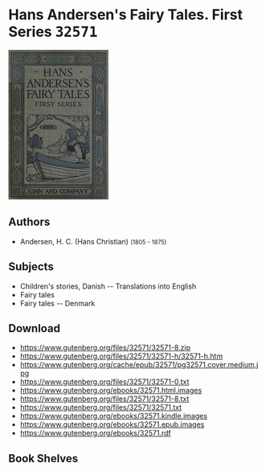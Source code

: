 # Hans Andersen's Fairy Tales. First Series <kbd>32571</kbd>

![](./cover.medium.jpg "")

## Authors


 - Andersen, H. C. (Hans Christian) <small>(1805 - 1875)</small>

## Subjects


 - Children's stories, Danish -- Translations into English
 - Fairy tales
 - Fairy tales -- Denmark

## Download


 - https://www.gutenberg.org/files/32571/32571-8.zip
 - https://www.gutenberg.org/files/32571/32571-h/32571-h.htm
 - https://www.gutenberg.org/cache/epub/32571/pg32571.cover.medium.jpg
 - https://www.gutenberg.org/files/32571/32571-0.txt
 - https://www.gutenberg.org/ebooks/32571.html.images
 - https://www.gutenberg.org/files/32571/32571-8.txt
 - https://www.gutenberg.org/files/32571/32571.txt
 - https://www.gutenberg.org/ebooks/32571.kindle.images
 - https://www.gutenberg.org/ebooks/32571.epub.images
 - https://www.gutenberg.org/ebooks/32571.rdf

## Book Shelves


